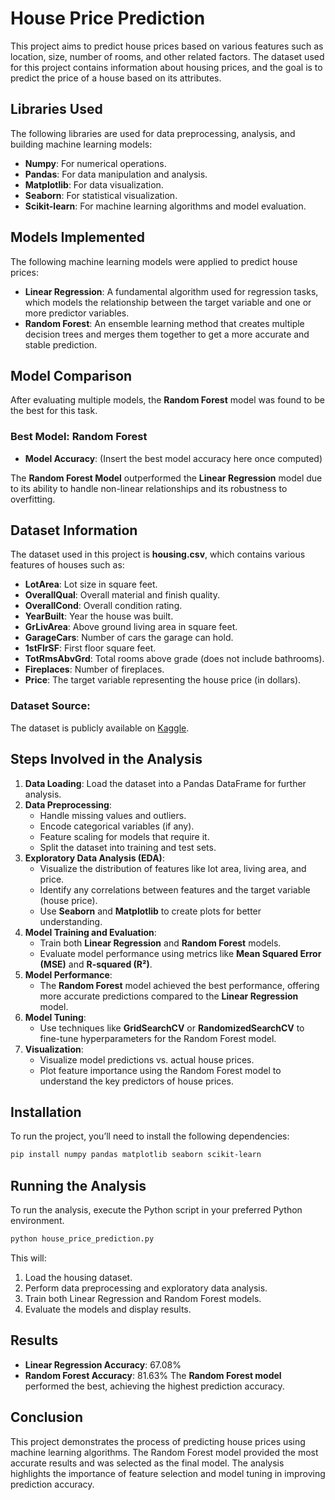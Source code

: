 # House Price Prediction

This project aims to predict house prices based on various features such as location, size, number of rooms, and other related factors. The dataset used for this project contains information about housing prices, and the goal is to predict the price of a house based on its attributes.

## Libraries Used

The following libraries are used for data preprocessing, analysis, and building machine learning models:

- **Numpy**: For numerical operations.
- **Pandas**: For data manipulation and analysis.
- **Matplotlib**: For data visualization.
- **Seaborn**: For statistical visualization.
- **Scikit-learn**: For machine learning algorithms and model evaluation.

## Models Implemented

The following machine learning models were applied to predict house prices:

- **Linear Regression**: A fundamental algorithm used for regression tasks, which models the relationship between the target variable and one or more predictor variables.
- **Random Forest**: An ensemble learning method that creates multiple decision trees and merges them together to get a more accurate and stable prediction.

## Model Comparison

After evaluating multiple models, the **Random Forest** model was found to be the best for this task.

### Best Model: Random Forest

- **Model Accuracy**: (Insert the best model accuracy here once computed)

The **Random Forest Model** outperformed the **Linear Regression** model due to its ability to handle non-linear relationships and its robustness to overfitting.

## Dataset Information

The dataset used in this project is **housing.csv**, which contains various features of houses such as:

- **LotArea**: Lot size in square feet.
- **OverallQual**: Overall material and finish quality.
- **OverallCond**: Overall condition rating.
- **YearBuilt**: Year the house was built.
- **GrLivArea**: Above ground living area in square feet.
- **GarageCars**: Number of cars the garage can hold.
- **1stFlrSF**: First floor square feet.
- **TotRmsAbvGrd**: Total rooms above grade (does not include bathrooms).
- **Fireplaces**: Number of fireplaces.
- **Price**: The target variable representing the house price (in dollars).

### Dataset Source:
The dataset is publicly available on [Kaggle](https://www.kaggle.com/).

## Steps Involved in the Analysis

1. **Data Loading**: Load the dataset into a Pandas DataFrame for further analysis.
2. **Data Preprocessing**:
   - Handle missing values and outliers.
   - Encode categorical variables (if any).
   - Feature scaling for models that require it.
   - Split the dataset into training and test sets.
3. **Exploratory Data Analysis (EDA)**:
   - Visualize the distribution of features like lot area, living area, and price.
   - Identify any correlations between features and the target variable (house price).
   - Use **Seaborn** and **Matplotlib** to create plots for better understanding.
4. **Model Training and Evaluation**:
   - Train both **Linear Regression** and **Random Forest** models.
   - Evaluate model performance using metrics like **Mean Squared Error (MSE)** and **R-squared (R²)**.
5. **Model Performance**:
   - The **Random Forest** model achieved the best performance, offering more accurate predictions compared to the **Linear Regression** model.
6. **Model Tuning**:
   - Use techniques like **GridSearchCV** or **RandomizedSearchCV** to fine-tune hyperparameters for the Random Forest model.
7. **Visualization**:
   - Visualize model predictions vs. actual house prices.
   - Plot feature importance using the Random Forest model to understand the key predictors of house prices.

## Installation

To run the project, you’ll need to install the following dependencies:

```bash
pip install numpy pandas matplotlib seaborn scikit-learn
```

## Running the Analysis
To run the analysis, execute the Python script in your preferred Python environment.

```bash
python house_price_prediction.py
```

This will:
1. Load the housing dataset.
2. Perform data preprocessing and exploratory data analysis.
3. Train both Linear Regression and Random Forest models.
4. Evaluate the models and display results.

## Results
- **Linear Regression Accuracy**: 67.08%
- **Random Forest Accuracy**: 81.63%
The **Random Forest model** performed the best, achieving the highest prediction accuracy.

## Conclusion
This project demonstrates the process of predicting house prices using machine learning algorithms. The Random Forest model provided the most accurate results and was selected as the final model. The analysis highlights the importance of feature selection and model tuning in improving prediction accuracy.
